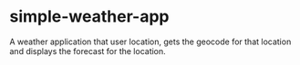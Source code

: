 # simple-weather-app
A weather application that user location, gets the geocode for that location and displays the forecast for the location.
